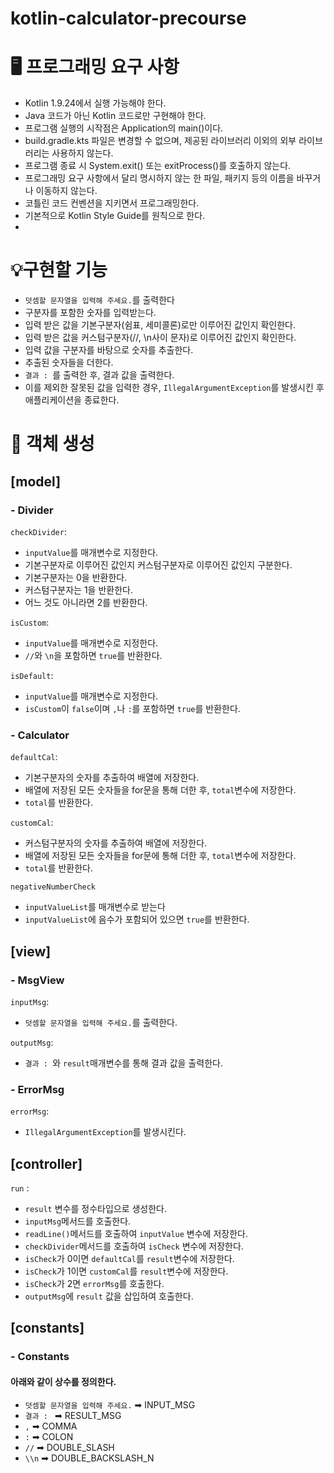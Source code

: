 # kotlin-calculator-precourse

# 🖥️ 프로그래밍 요구 사항
- Kotlin 1.9.24에서 실행 가능해야 한다.
- Java 코드가 아닌 Kotlin 코드로만 구현해야 한다.
- 프로그램 실행의 시작점은 Application의 main()이다.
- build.gradle.kts 파일은 변경할 수 없으며, 제공된 라이브러리 이외의 외부 라이브러리는 사용하지 않는다.
- 프로그램 종료 시 System.exit() 또는 exitProcess()를 호출하지 않는다.
- 프로그래밍 요구 사항에서 달리 명시하지 않는 한 파일, 패키지 등의 이름을 바꾸거나 이동하지 않는다.
- 코틀린 코드 컨벤션을 지키면서 프로그래밍한다.
- 기본적으로 Kotlin Style Guide를 원칙으로 한다.
- 


# 💡구현할 기능
- `덧셈할 문자열을 입력해 주세요.`를 출력한다
- 구분자를 포함한 숫자를 입력받는다.
- 입력 받은 값을 기본구분자(쉼표, 세미콜론)로만 이루어진 값인지 확인한다.
- 입력 받은 값을 커스텀구분자(//, \n사이 문자)로 이루어진 값인지 확인한다.
- 입력 값을 구분자를 바탕으로 숫자를 추출한다.
- 추출된 숫자들을 더한다.
- `결과 : `를 출력한 후, 결과 값을 출력한다.
- 이를 제외한 잘못된 값을 입력한 경우, `IllegalArgumentException`를 발생시킨 후 애플리케이션을 종료한다.

# 👥 객체 생성

## [model]
### - Divider
`checkDivider`: 
- `inputValue`를 매개변수로 지정한다. 
- 기본구분자로 이루어진 값인지 커스텀구분자로 이루어진 값인지 구분한다.
- 기본구분자는 0을 반환한다.
- 커스텀구분자는 1을 반환한다.
- 어느 것도 아니라면 2를 반환한다.

`isCustom`:
- `inputValue`를 매개변수로 지정한다.
- `//`와 `\n`을 포함하면 `true`를 반환한다.

`isDefault`:
- `inputValue`를 매개변수로 지정한다.
- `isCustom`이 `false`이며 `,`나 `:`를 포함하면 `true`를 반환한다.

### - Calculator
`defaultCal`:
- 기본구분자의 숫자를 추출하여 배열에 저장한다.
- 배열에 저장된 모든 숫자들을 for문을 통해 더한 후, `total`변수에 저장한다.
- `total`를 반환한다.

`customCal`: 
- 커스텀구분자의 숫자를 추출하여 배열에 저장한다.
- 배열에 저장된 모든 숫자들을 for문에 통해 더한 후, `total`변수에 저장한다.
- `total`를 반환한다.

`negativeNumberCheck`
- `inputValueList`를 매개변수로 받는다
- `inputValueList`에 음수가 포함되어 있으면 `true`를 반환한다.

## [view]
### - MsgView
`inputMsg`: 
- `덧셈할 문자열을 입력해 주세요.`를 출력한다.


`outputMsg`: 
- `결과 : `와 `result`매개변수를 통해 결과 값을 출력한다.

### - ErrorMsg
`errorMsg`: 
- `IllegalArgumentException`를 발생시킨다.

## [controller]
`run` :
- `result` 변수를 정수타입으로 생성한다.
- `inputMsg`메서드를 호출한다.
- `readLine()`메서드를 호출하여 `inputValue` 변수에 저장한다.
- `checkDivider`메서드를 호출하여 `isCheck` 변수에 저장한다.
- `isCheck`가 0이면 `defaultCal`를 `result`변수에 저장한다.
- `isCheck`가 1이면 `customCal`를 `result`변수에 저장한다.
- `isCheck`가 2면 `errorMsg`를 호출한다.
- `outputMsg`에 `result` 값을 삽입하여 호출한다.


## [constants]
### - Constants
#### 아래와 같이 상수를 정의한다.
- `덧셈할 문자열을 입력해 주세요.` ➡ INPUT_MSG
- `결과 : ` ➡ RESULT_MSG
- `,` ➡ COMMA
- `:` ➡ COLON
- `//` ➡ DOUBLE_SLASH
- `\\n` ➡ DOUBLE_BACKSLASH_N


